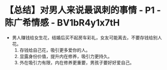 # 【总结】对男人来说最讽刺的事情 - P1 - 陈广希情感 - BV1bR4y1x7tH

-   男人赚钱给女生花，结婚后买不起房车彩礼，女友可能离去，不要存钱给别人花。
    1.  存钱给自己花，吸引更多爱你的人。
    2.  显露身份价值，提升内在修养，吸引力更持久。
    3.  外在吸引力有限，内在修养更重要，男孩子要好好爱自己。